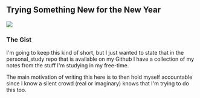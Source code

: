 ## Trying Something New for the New Year

![](http://c-a-s-t-l-e.github.io/images/purple_firework.png)

### The Gist

I'm going to keep this kind of short, but I just wanted to state that in the personal_study repo that is available on my Github I have a collection of my notes from the stuff I'm studying in my free-time.

The main motivation of writing this here is to then hold myself accountable since I know a silent crowd (real or imaginary) knows that I'm trying to do this too.
